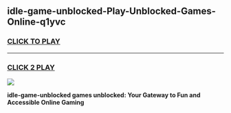 
## idle-game-unblocked-Play-Unblocked-Games-Online-q1yvc
<h3>
<a href="https://premium76.site?title=idle-game-unblocked&ref=24A">CLICK TO PLAY</a></h3>
<hr>

<h3>
<a href="https://premium76.site?title=idle-game-unblocked&ref=24A">CLICK 2 PLAY</a>
  
</h3>

<a href="https://premium76.site?title=idle-game-unblocked&ref=24A"><img src="https://clearcache.store/games.png"></a>


**idle-game-unblocked games unblocked: Your Gateway to Fun and Accessible Online Gaming**
